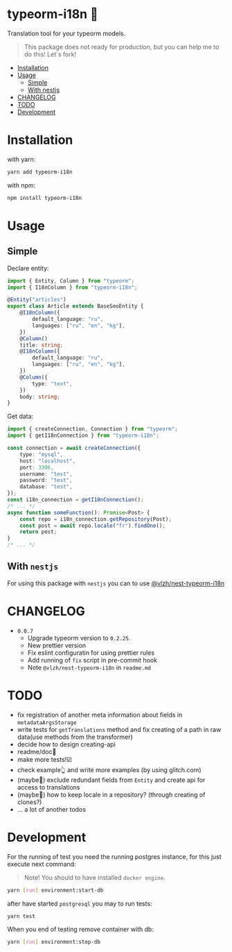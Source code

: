 # typeorm-i18n 🚧

Translation tool for your typeorm models.

> This package does not ready for production, but you can help me to do this! Let`s fork!

-   [Installation](#Installation)
-   [Usage](#Usage)
    -   [Simple](#Simple)
    -   [With nestjs](#With_nestjs)
-   [CHANGELOG](#CHANGELOG)
-   [TODO](#TODO)
-   [Development](#Development)

# Installation

with yarn:

```bash
yarn add typeorm-i18n
```

with npm:

```bash
npm install typeorm-i18n
```

# Usage

## Simple

Declare entity:

```typescript
import { Entity, Column } from "typeorm";
import { I18nColumn } from "typeorm-i18n";

@Entity("articles")
export class Article extends BaseSeoEntity {
    @I18nColumn({
        default_language: "ru",
        languages: ["ru", "en", "kg"],
    })
    @Column()
    title: string;
    @I18nColumn({
        default_language: "ru",
        languages: ["ru", "en", "kg"],
    })
    @Column({
        type: "text",
    })
    body: string;
}
```

Get data:

```typescript
import { createConnection, Connection } from "typeorm";
import { getI18nConnection } from "typeorm-i18n";

const connection = await createConnection({
    type: "mysql",
    host: "localhost",
    port: 3306,
    username: "test",
    password: "test",
    database: "test",
});
const i18n_connection = getI18nConnection();
/* ... */
async function someFunction(): Promise<Post> {
    const repo = i18n_connection.getRepository(Post);
    const post = await repo.locale("fr").findOne();
    return post;
}
/* ... */
```

## With `nestjs`

For using this package with `nestjs` you can to use [@vlzh/nest-typeorm-i18n](https://www.npmjs.com/package/@vlzh/nest-typeorm-i18n)

# CHANGELOG

-   `0.0.7`
    -   Upgrade typeorm version to `0.2.25`.
    -   New prettier version
    -   Fix eslint configuratin for using prettier rules
    -   Add running of `fix` script in pre-commit hook
    -   Note `@vlzh/nest-typeorm-i18n` in `readme.md`

# TODO

-   fix registration of another meta information about fields in `metadataArgsStorage`
-   write tests for `getTranslations` method and fix creating of a path in raw data(use methods from the transformer)
-   decide how to design creating-api
-   readme/doc📄
-   make more tests!☑️
-   check example👆 and write more examples (by using glitch.com)
-   (maybe🤔) exclude redundant fields from `Entity` and create api for access to translations
-   (maybe🤔) how to keep locale in a repository? (through creating of clones?)
-   ... a lot of another todos

# Development

For the running of test you need the running postgres instance, for this just execute next command:

> Note! You should to have installed `docker engine`.

```bash
yarn [run] environment:start-db
```

after have started `postgresql` you may to run tests:

```bash
yarn test
```

When you end of testing remove container with db:

```bash
yarn [run] environment:stop-db
```

